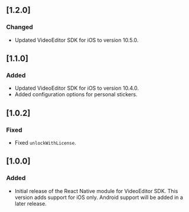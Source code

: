 ## [1.2.0]

### Changed

* Updated VideoEditor SDK for iOS to version 10.5.0.

## [1.1.0]

### Added

* Updated VideoEditor SDK for iOS to version 10.4.0.
* Added configuration options for personal stickers.

## [1.0.2]

### Fixed

* Fixed `unlockWithLicense`.

## [1.0.0]

### Added

* Initial release of the React Native module for VideoEditor SDK. This version adds support for iOS only. Android support will be added in a later release.
